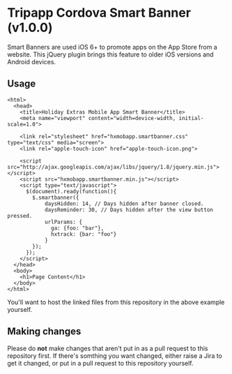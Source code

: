 Tripapp Cordova Smart Banner (v1.0.0)
============================

Smart Banners are used iOS 6+ to promote apps on the App Store from a website. This jQuery plugin
brings this feature to older iOS versions and Android devices.

## Usage ##
    <html>
      <head>
        <title>Holiday Extras Mobile App Smart Banner</title>
        <meta name="viewport" content="width=device-width, initial-scale=1.0">

        <link rel="stylesheet" href="hxmobapp.smartbanner.css" type="text/css" media="screen">
        <link rel="apple-touch-icon" href="apple-touch-icon.png">

        <script src="http://ajax.googleapis.com/ajax/libs/jquery/1.8/jquery.min.js"></script>
        <script src="hxmobapp.smartbanner.min.js"></script>
        <script type="text/javascript">
          $(document).ready(function(){
            $.smartbanner({
                daysHidden: 14, // Days hidden after banner closed.
                daysReminder: 30, // Days hidden after the view button pressed.
                urlParams: {
                  ga: {foo: "bar"},
                  hxtrack: {bar: "foo"}
                }
            });
          });
        </script>
      </head>
      <body>
        <h1>Page Content</h1>
      </body>
    </html>

You'll want to host the linked files from this repository in the above example yourself.

## Making changes ##

Please do **not** make changes that aren't put in as a pull request to this repository first. If there's somthing you want changed, either raise a Jira to get it changed, or put in a pull request to this repository yourself.
